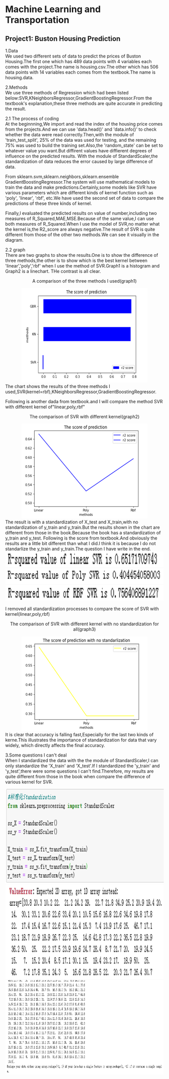 # Machine Learning and Transportation
## Project1: Buston Housing Prediction

1.Data  
We used two different sets of data to predict the prices of Buston Housing.The first one which has 489 data points with 4 variables each comes with the project.The name is housing.csv.The other which has 506 data points with 14 variables each comes from the textbook.The name is housing.data.

2.Methods  
We use three methods of Regression which had been listed below:SVR,KNeighborsRegressor,GradientBoostingRegressor.From the textbook's explanation,these three methods are quite accurate in predicting the result.

2.1 The process of coding  
At the beginnning,We import and read the index of the housing price comes from the projects.And we can use 'data.head()' and 'data.info()' to check whether the data were read correctly.Then,with the module of 'train_test_split', 25% of the data was used for testing, and the remaining 75% was used to build the training set.Also,the 'random_state' can be set to whatever value you want.But diffirent values have diffierent degrees of influence on the predicted results. With the module of StandardScaler,the standardization of data reduces the error caused by large difference of data.

From sklearn.svm,sklearn.neighbors,sklearn.ensemble GradientBoostingRegressor.The system will use mathematical models to train the data and  make predictions.Certainly,some models like SVR have various parameters which are different kinds of kernel function such as  'poly', 'linear', 'rbf', etc.We have used the second set of data to compare the predictions of these three kinds of kernel.

Finally,I evaluated the predicted results on value of number,including two measures of R_Squared,MAE,MSE.Because of the same value,I can use both measures of R_Squared.When I use the model of SVR,no matter what the kernel is,the R2_score are always negative.The result of SVR is quite different from those of the other two methods.We can see it visually in the diagram.

2.2 graph  
  There are two graphs to show the results.One is to show the difference of three methods,the other is to show which is the best kernel between 'linear','poly','rbf' when I use the method of SVR.Graph1 is a histogram and Graph2 is a linechart. THe contrast is all clear.  

<p align="center">A comparison of the three methods I used(graph1)</p>
<div align=center><img src="https://github.com/zzy-98012/Machine-learning/blob/main/image/picture1.PNG" height="300" width="400"/></div>  
  The chart shows the results of the three methods I used,SVR(kernel=rbf),KNeighborsRegressor,GradientBoostingRegressor.

Following is another dada from textbook.and I will compare the method SVR with different kernel of"linear,poly,rbf"
<p align="center">The comparison of SVR with different kernel(graph2)</p>
<div align=center><img src="https://github.com/zzy-98012/Machine-learning/blob/main/image/picture2.PNG" height="300" width="400"/></div> 
  The result is with a standardization of X_test and X_train,with no standardization of y_train and y_train.But the results shown in the chart are different from those in the book.Because the book has a standardization of y_train and y_test.  
  Following is the score from textbook.And obviously the results are a little bit different than what I did.I think it is because I do not standarlize the y_train and y_train.The question I have write in the end.
<div align=center><img src="https://github.com/zzy-98012/Machine-learning/blob/main/image/book1.PNG" height="50" width="600"/></div> 
<div align=center><img src="https://github.com/zzy-98012/Machine-learning/blob/main/image/book2.PNG" height="50" width=600"/></div>  
<div align=center><img src="https://github.com/zzy-98012/Machine-learning/blob/main/image/book3.PNG" height="50" width="600"/></div> 

I removed all standardization processes to compare the score of SVR with kernel(linear,poly,rbf)
<p align="center">The comparison of SVR with different kernel with no standardization for all(graph3)</p>
<div align=center><img src="https://github.com/zzy-98012/Machine-learning/blob/main/image/picture3.PNG" height="300" width="400"/></div>       
  It is clear that accuracy is falling fast,Especially for the last two kinds of kerne.This illustrates the importance of standardization for data that vary widely, which directly affects the final accuracy.

3.Some questions I can't deal  
  When I standardized the data with the the module of StandardScaler,I can only standardize the 'X_train' and 'X_test'.If I standardized the 'y_train' and 'y_test',there were some questions I can't find.Therefore, my results are quite different from those in the book when compare the difference of various kernel for SVR.
<div align=center><img src="https://github.com/zzy-98012/Machine-learning/blob/main/image/error1.PNG" height="300" width="600"/></div> 
<div align=center><img src="https://github.com/zzy-98012/Machine-learning/blob/main/image/error2.PNG" height="300" width="600"/></div> 
<div align=center><img src="https://github.com/zzy-98012/Machine-learning/blob/main/image/error3.PNG" height="300" width="1000"/></div> 
